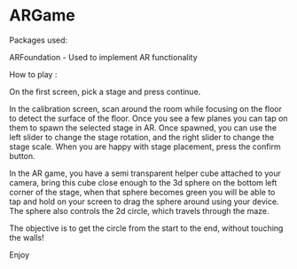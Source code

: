 # ARGame


Packages used:

ARFoundation - Used to implement AR functionality

How to play : 

On the first screen, pick a stage and press continue.

In the calibration screen, scan around the room while focusing on the floor to detect the surface of the floor. Once you see a few planes you can tap on them to spawn the selected stage in AR. 
Once spawned, you can use the left slider to change the stage rotation, and the right slider to change the stage scale.
When you are happy with stage placement, press the confirm button. 

In the AR game, you have a semi transparent helper cube attached to your camera, bring this cube close enough to the 3d sphere on the bottom left corner of the stage, when that sphere becomes green you will be able to tap and hold on your screen to drag the sphere around using your device. The sphere also controls the 2d circle, which travels through the maze. 

The objective is to get the circle from the start to the end, without touching the walls! 

Enjoy
